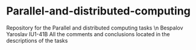 # Parallel-and-distributed-computing
Repository for the Parallel and distributed computing tasks \n
Bespalov Yaroslav IU1-41B
All the comments and conclusions located in the descriptions of the tasks
